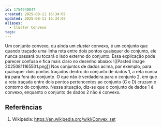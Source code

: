 ```yaml
---
id: 1754940847
created: 2025-08-11 16:34:07
updated: 2025-08-11 16:34:07
aliases:
  - Cluster Convexo
tags:
---
```

Um conjunto convexo, ou ainda um *cluster* convexo, é um conjunto que quando traçado uma linha reta entre dois pontos quaisquer do conjunto, ele nunca passará ou tocará o lado externo do conjunto. Essa explicação pode parecer confusa e fica mais claro no desenho abaixo:
![[Pasted image 20250811165501.png]]
Nos conjuntos de dados acima, por exemplo, para quaisquer dois pontos traçados dentro do conjunto de dados 1, a reta nunca irá para fora do conjunto. O que não é verdadeira para o conjunto 2, em que a reta traçada entre dois pontos pertencentes ao conjunto (C e D) cruzam o contorno do conjunto.
Nessa situação, diz-se que o conjunto de dados 1 é convexo, enquanto o conjunto de dados 2 não é convexo. 
## Referências
1. Wikipédia: https://en.wikipedia.org/wiki/Convex_set